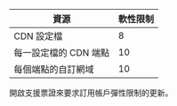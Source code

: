 
| 資源 | 軟性限制 |
| --- | --- |
| CDN 設定檔 |8 |
| 每一設定檔的 CDN 端點 |10 |
| 每個端點的自訂網域 |10 |

開啟支援票證來要求訂用帳戶彈性限制的更新。

<!---HONumber=AcomDC_0824_2016-->